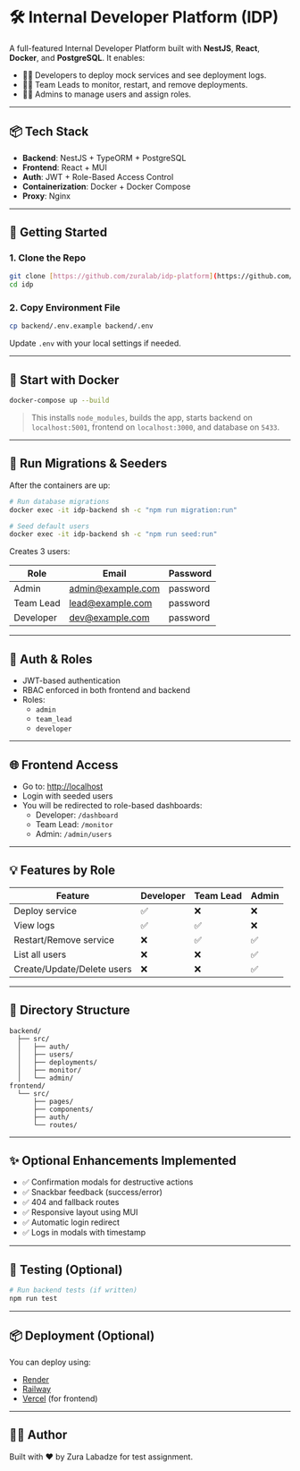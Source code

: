 # 🛠 Internal Developer Platform (IDP)

A full-featured Internal Developer Platform built with **NestJS**, **React**, **Docker**, and **PostgreSQL**. It enables:

- 👨‍💻 Developers to deploy mock services and see deployment logs.
- 👨‍🏫 Team Leads to monitor, restart, and remove deployments.
- 👩‍💼 Admins to manage users and assign roles.

---

## 📦 Tech Stack

- **Backend**: NestJS + TypeORM + PostgreSQL
- **Frontend**: React + MUI
- **Auth**: JWT + Role-Based Access Control
- **Containerization**: Docker + Docker Compose
- **Proxy**: Nginx

---

## 🚀 Getting Started

### 1. Clone the Repo

```bash
git clone [https://github.com/zuralab/idp-platform](https://github.com/zuralab/idp-platform)
cd idp
```

### 2. Copy Environment File

```bash
cp backend/.env.example backend/.env
```

Update `.env` with your local settings if needed.

---

## 🐳 Start with Docker

```bash
docker-compose up --build
```

> This installs `node_modules`, builds the app, starts backend on `localhost:5001`, frontend on `localhost:3000`, and database on `5433`.

---

## 🧱 Run Migrations & Seeders

After the containers are up:

```bash
# Run database migrations
docker exec -it idp-backend sh -c "npm run migration:run"

# Seed default users
docker exec -it idp-backend sh -c "npm run seed:run"
```

Creates 3 users:

| Role      | Email              | Password  |
|-----------|--------------------|-----------|
| Admin     | admin@example.com  | password  |
| Team Lead | lead@example.com   | password  |
| Developer | dev@example.com    | password  |

---

## 🔐 Auth & Roles

- JWT-based authentication
- RBAC enforced in both frontend and backend
- Roles:
  - `admin`
  - `team_lead`
  - `developer`

---

## 🌐 Frontend Access

- Go to: [http://localhost](http://localhost)
- Login with seeded users
- You will be redirected to role-based dashboards:
  - Developer: `/dashboard`
  - Team Lead: `/monitor`
  - Admin: `/admin/users`

---

## 💡 Features by Role

| Feature                  | Developer | Team Lead | Admin |
|--------------------------|-----------|-----------|-------|
| Deploy service           | ✅        | ❌        | ❌    |
| View logs                | ✅        | ✅        | ❌    |
| Restart/Remove service   | ❌        | ✅        | ✅    |
| List all users           | ❌        | ❌        | ✅    |
| Create/Update/Delete users | ❌      | ❌        | ✅    |

---

## 📁 Directory Structure

```
backend/
  ├── src/
  │   ├── auth/
  │   ├── users/
  │   ├── deployments/
  │   ├── monitor/
  │   └── admin/
frontend/
  └── src/
      ├── pages/
      ├── components/
      ├── auth/
      └── routes/
```

---

## ✨ Optional Enhancements Implemented

- ✅ Confirmation modals for destructive actions
- ✅ Snackbar feedback (success/error)
- ✅ 404 and fallback routes
- ✅ Responsive layout using MUI
- ✅ Automatic login redirect
- ✅ Logs in modals with timestamp

---

## 🧪 Testing (Optional)

```bash
# Run backend tests (if written)
npm run test
```

---

## 📦 Deployment (Optional)

You can deploy using:

- [Render](https://render.com/)
- [Railway](https://railway.app/)
- [Vercel](https://vercel.com/) (for frontend)

---

## 👨‍💻 Author

Built with ❤️ by Zura Labadze for test assignment.
